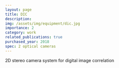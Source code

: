 ```yaml
---
layout: page
title: DIC
description:
img: /assets/img/equipment/dic.jpg
importance: 2
category: work
related_publications: true
purchased_year: 2018
spec: 2 optical cameras
---
```


2D stereo camera system for digital image correlation
